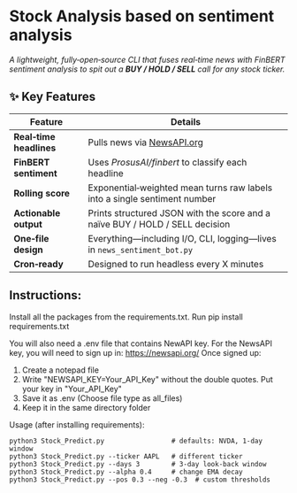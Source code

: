 # Stock Analysis based on sentiment analysis

*A lightweight, fully‑open‑source CLI that fuses real‑time news with FinBERT sentiment analysis to spit out a **BUY / HOLD / SELL** call for any stock ticker.*


## ✨ Key Features

| Feature | Details |
| --- | --- |
| **Real‑time headlines** | Pulls news via [NewsAPI.org](https://newsapi.org) |
| **FinBERT sentiment** | Uses *ProsusAI/finbert* to classify each headline |
| **Rolling score** | Exponential‑weighted mean turns raw labels into a single sentiment number |
| **Actionable output** | Prints structured JSON with the score and a naïve BUY / HOLD / SELL decision |
| **One‑file design** | Everything—including I/O, CLI, logging—lives in `news_sentiment_bot.py` |
| **Cron‑ready** | Designed to run headless every X minutes |

## Instructions:
Install all the packages from the requirements.txt.
    Run pip install requirements.txt
    
You will also need a .env file that contains NewAPI key.
For the NewsAPI key, you will need to sign up in: https://newsapi.org/
Once signed up:
1. Create a notepad file
2. Write "NEWSAPI_KEY=Your_API_Key" without the double quotes. Put your key in "Your_API_Key"
3. Save it as .env (Choose file type as all_files)
4. Keep it in the same directory folder


Usage (after installing requirements):

    python3 Stock_Predict.py                 # defaults: NVDA, 1‑day window
    python3 Stock_Predict.py --ticker AAPL   # different ticker
    python3 Stock_Predict.py --days 3        # 3‑day look‑back window
    python3 Stock_Predict.py --alpha 0.4     # change EMA decay
    python3 Stock_Predict.py --pos 0.3 --neg -0.3  # custom thresholds




